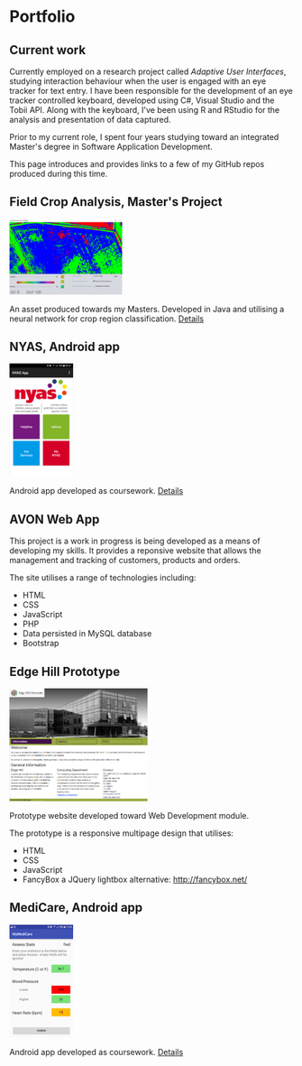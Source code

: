 # Portfolio

## Current work
Currently employed on a research project called *Adaptive User Interfaces*, studying interaction behaviour when the user is engaged with an eye tracker for text entry. I have been responsible for the development of an eye tracker controlled keyboard, developed using C#, Visual Studio and the Tobii API. Along with the keyboard, I've been using R and RStudio for the analysis and presentation of data captured. 

Prior to my current role, I spent four years studying toward an integrated Master's degree in Software Application Development. 

This page introduces and provides links to a few of my GitHub repos produced during this time.


## Field Crop Analysis, Master's Project

<img width="200" src="Screenshots/FieldCropAnalysis.png" alt="Field crop analysis">

An asset produced towards my Masters. Developed in Java and utilising a neural network for crop region classification. 
[Details](https://github.com/cnicholas63/FieldCropAnalysis)

## NYAS, Android app
<img height="200" src="Screenshots/NYAS.png" alt="Field crop analysis">

Android app developed as coursework. 
[Details](https://github.com/cnicholas63/NYAS_Final)

## AVON Web App
This project is a work in progress is being developed as a means of developing my skills. It provides a reponsive website that allows the management and tracking of customers, products and orders.

The site utilises a range of technologies including:
* HTML
* CSS
* JavaScript
* PHP
* Data persisted in MySQL database
* Bootstrap

## Edge Hill Prototype
<img height="200" src="Screenshots/EdgeHillWebPage.png" alt="Edge Hill Web Page">

Prototype website developed toward Web Development module.

The prototype is a responsive multipage design that utilises:
* HTML
* CSS
* JavaScript
* FancyBox a JQuery lightbox alternative: http://fancybox.net/

## MediCare, Android app
<img height="200" src="Screenshots/MyMediCare.png" alt="Field crop analysis">

Android app developed as coursework.
[Details](https://github.com/cnicholas63/MyMediCare)



